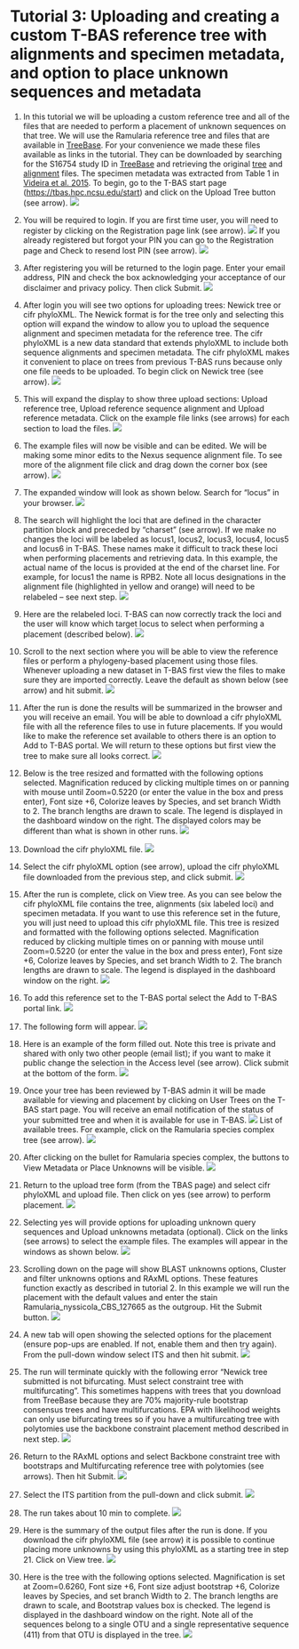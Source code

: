 # Tutorial 3: Uploading and creating a custom T-BAS reference tree with alignments and specimen metadata, and option to place unknown sequences and metadata

1. In this tutorial we will be uploading a custom reference tree and all of the files that are needed to perform a placement of unknown sequences on that tree. We will use the Ramularia reference tree and files that are available in [TreeBase](https://www.treebase.org/treebase-web/search/studySearch.html). For your convenience we made these files available as links in the tutorial. They can be downloaded by searching for the S16754 study ID in [TreeBase](https://www.treebase.org/treebase-web/search/studySearch.html) and retrieving the original [tree](http://purl.org/phylo/treebase/phylows/tree/TB2:Tr79968?format=nexus) and [alignment](https://www.treebase.org/treebase-web/search/downloadANexusFile.html?id=16754&treeid=79968) files. The specimen metadata was extracted from Table 1 in [Videira et al. 2015](https://www.ncbi.nlm.nih.gov/pmc/articles/PMC4510271/). To begin, go to the T-BAS start page (https://tbas.hpc.ncsu.edu/start) and click on the Upload Tree button (see arrow).
![](images/tbas-tutorial3/)

2. You will be required to login. If you are first time user, you will need to register by clicking on the Registration page link (see arrow).
![](images/tbas-tutorial3/)
If you already registered but forgot your PIN you can go to the Registration page and Check to resend lost PIN (see arrow).
![](images/tbas-tutorial3/)

3. After registering you will be returned to the login page. Enter your email address, PIN and check the box acknowledging your acceptance of our disclaimer and privacy policy. Then click Submit.
![](images/tbas-tutorial3/)

4. After login you will see two options for uploading trees: Newick tree or cifr phyloXML.  The Newick format is for the tree only and selecting this option will expand the window to allow you to upload the sequence alignment and specimen metadata for the reference tree. The cifr phyloXML is a new data standard that extends phyloXML to include both sequence alignments and specimen metadata.  The cifr phyloXML makes it convenient to place on trees from previous T-BAS runs because only one file needs to be uploaded. To begin click on Newick tree (see arrow).
![](images/tbas-tutorial3/)

5. This will expand the display to show three upload sections: Upload reference tree, Upload reference sequence alignment and Upload reference metadata.  Click on the example file links (see arrows) for each section to load the files.
![](images/tbas-tutorial3/)

6. The example files will now be visible and can be edited.  We will be making some minor edits to the Nexus sequence alignment file. To see more of the alignment file click and drag down the corner box (see arrow).
![](images/tbas-tutorial3/)

7. The expanded window will look as shown below.  Search for “locus” in your browser.
![](images/tbas-tutorial3/)

8. The search will highlight the loci that are defined in the character partition block and preceded by “charset” (see arrow). If we make no changes the loci will be labeled as locus1, locus2, locus3, locus4, locus5 and locus6 in T-BAS. These names make it difficult to track these loci when performing placements and retrieving data. In this example, the actual name of the locus is provided at the end of the charset line. For example, for locus1 the name is RPB2. Note all locus designations in the alignment file (highlighted in yellow and orange) will need to be relabeled – see next step.
![](images/tbas-tutorial3/)

9. Here are the relabeled loci. T-BAS can now correctly track the loci and the user will know which target locus to select when performing a placement (described below).
![](images/tbas-tutorial3/)

10. Scroll to the next section where you will be able to view the reference files or perform a phylogeny-based placement using those files.  Whenever uploading a new dataset in T-BAS first view the files to make sure they are imported correctly.  Leave the default as shown below (see arrow) and hit submit.
![](images/tbas-tutorial3/)

11. After the run is done the results will be summarized in the browser and you will receive an email. You will be able to download a cifr phyloXML file with all the reference files to use in future placements. If you would like to make the reference set available to others there is an option to Add to T-BAS portal. We will return to these options but first view the tree to make sure all looks correct.
![](images/tbas-tutorial3/)

12. Below is the tree resized and formatted with the following options selected. Magnification reduced by clicking multiple times on  or panning with mouse until Zoom=0.5220 (or enter the value in the box and press enter), Font size +6, Colorize leaves by Species, and set branch Width to 2. The branch lengths are drawn to scale. The legend is displayed in the dashboard window on the right. The displayed colors may be different than what is shown in other runs.
![](images/tbas-tutorial3/)

13. Download the cifr phyloXML file.
![](images/tbas-tutorial3/)

14. Select the cifr phyloXML option (see arrow), upload the cifr phyloXML file downloaded from the previous step, and click submit.
![](images/tbas-tutorial3/)

15. After the run is complete, click on View tree. As you can see below the cifr phyloXML file contains the tree, alignments (six labeled loci) and specimen metadata. If you want to use this reference set in the future, you will just need to upload this cifr phyloXML file. This tree is resized and formatted with the following options selected. Magnification reduced by clicking multiple times on  or panning with mouse until Zoom=0.5220 (or enter the value in the box and press enter), Font size +6, Colorize leaves by Species, and set branch Width to 2. The branch lengths are drawn to scale. The legend is displayed in the dashboard window on the right.
![](images/tbas-tutorial3/)

16. To add this reference set to the T-BAS portal select the Add to T-BAS portal link.
![](images/tbas-tutorial3/)

17. The following form will appear.
![](images/tbas-tutorial3/)

18. Here is an example of the form filled out. Note this tree is private and shared with only two other people (email list); if you want to make it public change the selection in the Access level (see arrow). Click submit at the bottom of the form.
![](images/tbas-tutorial3/)

19. Once your tree has been reviewed by T-BAS admin it will be made available for viewing and placement by clicking on User Trees on the T-BAS start page. You will receive an email notification of the status of your submitted tree and when it is available for use in T-BAS.
![](images/tbas-tutorial3/)
List of available trees. For example, click on the Ramularia species complex tree (see arrow).
![](images/tbas-tutorial3/)

20. After clicking on the bullet for Ramularia species complex, the buttons to View Metadata or Place Unknowns will be visible.
![](images/tbas-tutorial3/)

21. Return to the upload tree form (from the TBAS page) and select cifr phyloXML and upload file.  Then click on yes (see arrow) to perform placement.
![](images/tbas-tutorial3/)

22. Selecting yes will provide options for uploading unknown query sequences and Upload unknowns metadata (optional). Click on the links (see arrows) to select the example files. The examples will appear in the windows as shown below.
![](images/tbas-tutorial3/)

23. Scrolling down on the page will show BLAST unknowns options, Cluster and filter unknowns options and RAxML options.  These features function exactly as described in tutorial 2.  In this example we will run the placement with the default values and enter the stain Ramularia_nyssicola_CBS_127665 as the outgroup.  Hit the Submit button.
![](images/tbas-tutorial3/)

24. A new tab will open showing the selected options for the placement (ensure pop-ups are enabled. If not, enable them and then try again). From the pull-down window select ITS and then hit submit.
![](images/tbas-tutorial3/)

25. The run will terminate quickly with the following error “Newick tree submitted is not bifurcating. Must select constraint tree with multifurcating”.  This sometimes happens with trees that you download from TreeBase because they are 70% majority-rule bootstrap consensus trees and have multifurcations.  EPA with likelihood weights can only use bifurcating trees so if you have a multifurcating tree with polytomies use the backbone constraint placement method described in next step.
![](images/tbas-tutorial3/)

26. Return to the RAxML options and select Backbone constraint tree with bootstraps and Multifurcating reference tree with polytomies (see arrows).  Then hit Submit.
![](images/tbas-tutorial3/)

27. Select the ITS partition from the pull-down and click submit.
![](images/tbas-tutorial3/)

28. The run takes about 10 min to complete.
![](images/tbas-tutorial3/)

29. Here is the summary of the output files after the run is done. If you download the cifr phyloXML file (see arrow) it is possible to continue placing more unknowns by using this phyloXML as a starting tree in step 21. Click on View tree.
![](images/tbas-tutorial3/)

30. Here is the tree with the following options selected. Magnification is set at Zoom=0.6260, Font size +6, Font size adjust bootstrap +6, Colorize leaves by Species, and set branch Width to 2. The branch lengths are drawn to scale, and Bootstrap values box is checked. The legend is displayed in the dashboard window on the right. Note all of the sequences belong to a single OTU and a single representative sequence (411) from that OTU is displayed in the tree.
![](images/tbas-tutorial3/)